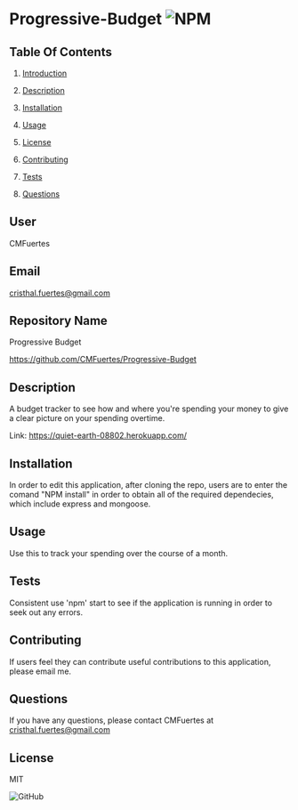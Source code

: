 # Progressive-Budget ![NPM](https://img.shields.io/npm/l/sta)

## Table Of Contents 

1) [Introduction](#user) 

2) [Description](#description)

3) [Installation](#installation)

4) [Usage](#usage)

5) [License](#license)

6) [Contributing](#contributing)

7) [Tests](#tests)

7) [Questions](#questions)
## User

CMFuertes

## Email

cristhal.fuertes@gmail.com

## Repository Name

Progressive Budget 

https://github.com/CMFuertes/Progressive-Budget

## Description

A budget tracker to see how and where you're spending your money to give a clear picture on your spending overtime. 

Link: https://quiet-earth-08802.herokuapp.com/

## Installation

In order to edit this application, after cloning the repo, users are to enter the comand "NPM install" in order to obtain all of the required dependecies, which include express and mongoose.

## Usage

Use this to track your spending over the course of a month. 

## Tests

Consistent use 'npm' start to see if the application is running in order to seek out any errors. 

## Contributing

If users feel they can contribute useful contributions to this application, please email me. 

## Questions

If you have any questions, please contact CMFuertes at cristhal.fuertes@gmail.com
## License

MIT

![GitHub](https://img.shields.io/github/license/CMFuertes/Progressive-Budget)